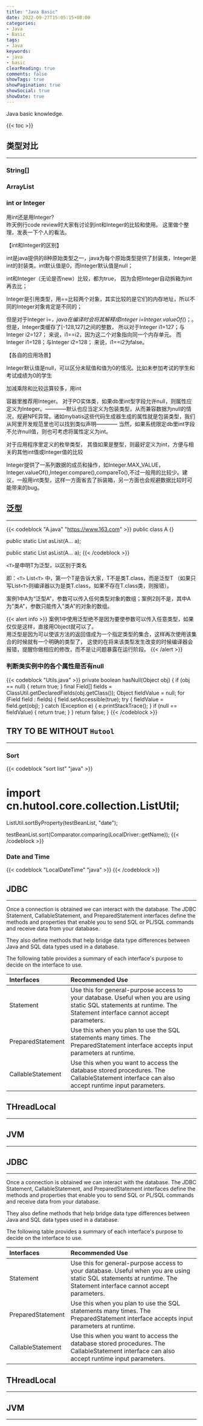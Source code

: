 ```yaml
---
title: "Java Basic"
date: 2022-09-27T15:05:15+08:00
categories:
- Java
- Basic
tags:
- Java
keywords:
- java
- basic
clearReading: true
comments: false
showTags: true
showPagination: true
showSocial: true
showDate: true
---
```


Java basic knowledge.
<!--more-->

{{< toc >}}

## 类型对比
---
### String[]

### ArrayList


### int or Integer

用int还是用Integer?  
昨天例行code review时大家有讨论到int和Integer的比较和使用。 这里做个整理，发表一下个人的看法。

【int和Integer的区别】

int是java提供的8种原始类型之一，java为每个原始类型提供了封装类，Integer是int的封装类。int默认值是0，而Integer默认值是null；

int和Integer（无论是否new）比较，都为true， 因为会把Integer自动拆箱为int再去比；

Integer是引用类型，用==比较两个对象，其实比较的是它们的内存地址，所以不同的Integer对象肯定是不同的；

但是对于Integer i=*，java在编译时会将其解释成Integer i=Integer.valueOf(*)；。但是，Integer类缓存了[-128,127]之间的整数， 所以对于Integer i1=127；与Integer i2=127； 来说，i1==i2，因为这二个对象指向同一个内存单元。 而Integer i1=128；与Integer i2=128； 来说，i1==i2为false。

【各自的应用场景】

Integer默认值是null，可以区分未赋值和值为0的情况。比如未参加考试的学生和考试成绩为0的学生

加减乘除和比较运算较多，用int

容器里推荐用Integer。 对于PO实体类，如果db里int型字段允许null，则属性应定义为Integer。————默认也应当定义为包装类型，从而兼容数据为null的情况，规避NPE异常。诸如mybatis这些代码生成器生成的属性就是包装类型，我们从阿里开发规范里也可以找到类似声明———— 当然，如果系统限定db里int字段不允许null值，则也可考虑将属性定义为int。

对于应用程序里定义的枚举类型， 其值如果是整型，则最好定义为int，方便与相关的其他int值或Integer值的比较

Integer提供了一系列数据的成员和操作，如Integer.MAX_VALUE，Integer.valueOf(),Integer.compare(),compareTo(),不过一般用的比较少。建议，一般用int类型，这样一方面省去了拆装箱，另一方面也会规避数据比较时可能带来的bug。




## 泛型
---
{{< codeblock "A.java" "https://www.163.com" >}}
public class A {}

public static <A> List<A> asList(A... a);

public static List<A> asList(A... a);
{{< /codeblock >}}

`<T>`是申明T为泛型，以区别于类名

即：`<T>` List`<T>` 中，第一个T是告诉大家，T不是类T.class，而是泛型T
（如果只写List`<T>`则编译器以为是类T.class，如果不存在T.class类，则报错）。

案例1中A为“泛型A”，参数可以传入任何类型对象的数组；案例2则不是，其中A为"类A"，参数只能传入"类A"的对象的数组。

{{< alert info >}}
案例1中使用泛型绝不是因为要使参数可以传入任意类型，如果仅仅是这样，直接用Object就可以了。  
用泛型是因为可以使该方法的返回值成为一个指定类型的集合，这样再次使用该集合的时候就有一个明确的类型了，
这使的在将来该类型发生改变的时候编译器会报错，提醒你做相应的修改，而不是让问题暴露在运行阶段。
{{< /alert >}}


### 判断类实例中的各个属性是否有null
{{< codeblock "Utils.java" >}}
private boolean hasNull(Object obj) {
    if (obj == null) {
        return true;
    }
    final Field[] fields = ClassUtil.getDeclaredFields(obj.getClass());
    Object fieldValue = null;
    for (Field field : fields) {
        field.setAccessible(true);
        try {
            fieldValue = field.get(obj);
        } catch (Exception e) {
            e.printStackTrace();
        }
        if (null == fieldValue) {
            return true;
        }
    }
    return false;
}
{{< /codeblock >}}




## TRY TO BE WITHOUT `Hutool`
---
### Sort
{{< codeblock "sort list" "java" >}}
# import cn.hutool.core.collection.ListUtil;
ListUtil.sortByProperty(testBeanList, "date");

testBeanList.sort(Comparator.comparing(LocalDriver::getName));
{{< /codeblock >}}


### Date and Time
{{< codeblock "LocalDateTime" "java" >}}
{{< /codeblock >}}





## JDBC
---
Once a connection is obtained we can interact with the database. 
The JDBC Statement, CallableStatement, and PreparedStatement interfaces define the methods 
and properties that enable you to send SQL or PL/SQL commands and receive data from your database.

They also define methods that help bridge data type differences between Java and SQL data types used in a database.

The following table provides a summary of each interface's purpose to decide on the interface to use.

| Interfaces | Recommended Use |
| :---       | :---            |
| Statement  | Use this for general-purpose access to your database. Useful when you are using static SQL statements at runtime. The Statement interface cannot accept parameters. |
| PreparedStatement	| Use this when you plan to use the SQL statements many times. The PreparedStatement interface accepts input parameters at runtime. |
| CallableStatement	| Use this when you want to access the database stored procedures. The CallableStatement interface can also accept runtime input parameters. |




## THreadLocal
---


## JVM
---





## JDBC
---
Once a connection is obtained we can interact with the database. 
The JDBC Statement, CallableStatement, and PreparedStatement interfaces define the methods 
and properties that enable you to send SQL or PL/SQL commands and receive data from your database.

They also define methods that help bridge data type differences between Java and SQL data types used in a database.

The following table provides a summary of each interface's purpose to decide on the interface to use.

| Interfaces | Recommended Use |
| :---       | :---            |
| Statement  | Use this for general-purpose access to your database. Useful when you are using static SQL statements at runtime. The Statement interface cannot accept parameters. |
| PreparedStatement	| Use this when you plan to use the SQL statements many times. The PreparedStatement interface accepts input parameters at runtime. |
| CallableStatement	| Use this when you want to access the database stored procedures. The CallableStatement interface can also accept runtime input parameters. |




## THreadLocal
---


## JVM
---

